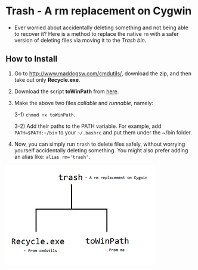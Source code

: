 # Trash - A rm replacement on Cygwin

- Ever worried about accidentally deleting something and not being able to recover it? Here is a method to replace the native `rm` with a safer version of deleting files via moving it to the *Trash bin*.


## How to Install

1. Go to http://www.maddogsw.com/cmdutils/, download the zip, and then take out only **Recycle.exe**.

2. Download the script **toWinPath** from [here](https://github.com/davidhcefx/My-Bash-Scripts/tree/master/Convert%20Cygwin%20Path%20toWinPath).

3. Make the above two files *callable* and *runnable*, namely:

	3-1) `chmod +x toWinPath`.

	3-2) Add their paths to the PATH variable. For example, add `PATH=$PATH:~/bin` to your `~/.bashrc` and put them under the ~/bin folder.

4. Now, you can simply run `trash` to delete files safely, without worrying yourself accidentally deleting something. You might also prefer adding an alias like: `alias rm='trash'`.

<img src="res/trash.png" width="400px">
